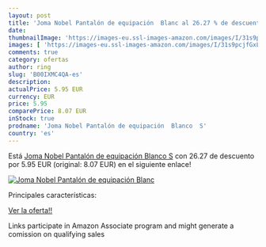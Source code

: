 ```yaml
---
layout: post
title: 'Joma Nobel Pantalón de equipación  Blanc al 26.27 % de descuento'
date: 
thumbnailImage: 'https://images-eu.ssl-images-amazon.com/images/I/31s9pcjfGxL._SL200_.jpg'
images: [ 'https://images-eu.ssl-images-amazon.com/images/I/31s9pcjfGxL._SL200_.jpg' ]
comments: true
category: ofertas
author: ring
slug: 'B00IXMC4QA-es'
description:
actualPrice: 5.95 EUR
currency: EUR
price: 5.95
comparePrice: 8.07 EUR
inStock: true
prodname: 'Joma Nobel Pantalón de equipación  Blanco  S'
country: 'es'
---
```


Está [Joma Nobel Pantalón de equipación  Blanco  S](https://www.amazon.es/dp/B00IXMC4QA/?tag=tolees-21) con 26.27 de descuento por 5.95 EUR (original: 8.07 EUR) en el siguiente enlace!

[![Joma Nobel Pantalón de equipación  Blanc](https://images-eu.ssl-images-amazon.com/images/I/31s9pcjfGxL._SL200_.jpg)](https://www.amazon.es/dp/B00IXMC4QA/?tag=tolees-21)

Principales características:


[Ver la oferta!!](https://www.amazon.es/dp/B00IXMC4QA/?tag=tolees-21)

Links participate in Amazon Associate program and might generate a comission on qualifying sales


